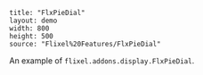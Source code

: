 ```
title: "FlxPieDial"
layout: demo
width: 800
height: 500
source: "Flixel%20Features/FlxPieDial"
```

An example of `flixel.addons.display.FlxPieDial`.